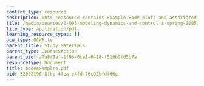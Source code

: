 ```yaml
---
content_type: resource
description: This reasource contains Example Bode plots and associated code.
file: /media/courses/2-003-modeling-dynamics-and-control-i-spring-2005/320221988fbc4feae4fd76c92bfdf66e_bodeexamples.pdf
file_type: application/pdf
learning_resource_types: []
ocw_type: OCWFile
parent_title: Study Materials
parent_type: CourseSection
parent_uid: a7a8f9ef-1f9b-6ce1-6418-f519b9fd5b7a
resourcetype: Document
title: bodeexamples.pdf
uid: 32022198-8fbc-4fea-e4fd-76c92bfdf66e
---
```


